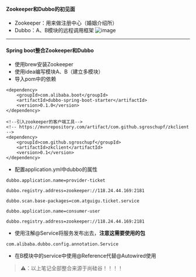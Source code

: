 #### Zookeeper和Dubbo的初见面
- Zookeeper：用来做注册中心（婚姻介绍所）
- Dubbo：A、B模块的远程调用框架
![image](http://p3379ff71.bkt.clouddn.com/3.png)

---
#### Spring boot整合Zookeeper和Dubbo
- 使用brew安装Zookeeper
- 使用idea编写模块A、B（建立多模块）
- 导入pom中的依赖

```
<dependency>
	<groupId>com.alibaba.boot</groupId>
	<artifactId>dubbo-spring-boot-starter</artifactId>
	<version>0.1.0</version>
</dependency>

<!--引入zookeeper的客户端工具-->
<!-- https://mvnrepository.com/artifact/com.github.sgroschupf/zkclient -->
<dependency>
	<groupId>com.github.sgroschupf</groupId>
	<artifactId>zkclient</artifactId>
	<version>0.1</version>
</dependency>
```
- 配置application.yml中dubbo的属性

```
dubbo.application.name=provider-ticket

dubbo.registry.address=zookeeper://118.24.44.169:2181

dubbo.scan.base-packages=com.atguigu.ticket.service
```

```
dubbo.application.name=consumer-user

dubbo.registry.address=zookeeper://118.24.44.169:2181
```


- 使用注解@Service将服务发布出去，**注意这需要使用的包**

```
com.alibaba.dubbo.config.annotation.Service
```

- 在B模块中的service中使用@Reference代替@Autowired使用
>⚠️：以上笔记全部整合来源于尚硅谷！！！！
